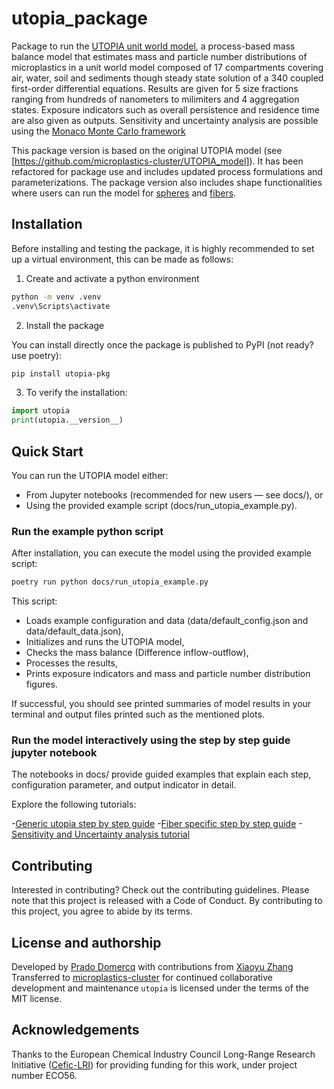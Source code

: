 # utopia_package

Package to run the [UTOPIA unit world model](https://github.com/microplastics-cluster/UTOPIA_model), a process-based mass balance model that estimates mass and particle number distributions of microplastics in a unit world model composed of 17 compartments covering air, water, soil and sediments though steady state solution of a 340 coupled first-order differential equations. Results are given for 5 size fractions ranging from hundreds of nanometers to milimiters and 4 aggregation states. Exposure indicators such as overall persistence and residence time are also given as outputs. Sensitivity and uncertainty analysis are possible using the [Monaco Monte Carlo framework](https://github.com/microplastics-cluster/utopia_package/blob/main/docs/montecarlo_tutorial.ipynb)

This package version is based on the original UTOPIA model (see [https://github.com/microplastics-cluster/UTOPIA_model]). It has been refactored for package use and includes updated process formulations and parameterizations. The package version also includes shape functionalities where users can run the model for [spheres](https://github.com/microplastics-cluster/utopia_package/blob/main/docs/model_tutorial_sphere.ipynb) and [fibers](https://github.com/microplastics-cluster/utopia_package/blob/main/docs/model_tutorial_fiber.ipynb).

## Installation

Before installing and testing the package, it is highly recommended to set up a virtual environment, this can be made as follows:

1. Create and activate a python environment
   
```bash
python -m venv .venv
.venv\Scripts\activate
```

2. Install the package

You can install directly once the package is published to PyPI (not ready? use poetry):

```bash
pip install utopia-pkg
```
3. To verify the installation:
   
```python
import utopia
print(utopia.__version__)
```

## Quick Start

You can run the UTOPIA model either:

- From Jupyter notebooks (recommended for new users — see docs/), or
- Using the provided example script (docs/run_utopia_example.py).
  
### Run the example python script

After installation, you can execute the model using the provided example script:

```bash
poetry run python docs/run_utopia_example.py
```

This script:

- Loads example configuration and data (data/default_config.json and data/default_data.json),
- Initializes and runs the UTOPIA model,
- Checks the mass balance (Difference inflow-outflow),
- Processes the results,
- Prints exposure indicators and mass and particle number distribution figures.

If successful, you should see printed summaries of model results in your terminal and output files printed such as the mentioned plots.

### Run the model interactively using the step by step guide jupyter notebook

The notebooks in docs/ provide guided examples that explain each step, configuration parameter, and output indicator in detail.

Explore the following tutorials:

-[Generic utopia step by step guide](https://github.com/microplastics-cluster/utopia_package/blob/main/docs/model_tutorial.ipynb) 
-[Fiber specific step by step guide](https://github.com/microplastics-cluster/utopia_package/blob/main/docs/model_tutorial_fiber.ipynb)
-[Sensitivity and Uncertainty analysis tutorial](https://github.com/microplastics-cluster/utopia_package/blob/main/docs/montecarlo_tutorial.ipynb)

## Contributing

Interested in contributing? Check out the contributing guidelines. Please note that this project is released with a Code of Conduct. By contributing to this project, you agree to abide by its terms.

## License and authorship

Developed by [Prado Domercq](https://github.com/PradoDomercq) with contributions from [Xiaoyu Zhang](https://github.com/xy2gh)
Transferred to [microplastics-cluster](https://github.com/microplastics-cluster) for continued collaborative development and maintenance
`utopia` is licensed under the terms of the MIT license.


## Acknowledgements

Thanks to the European Chemical Industry Council Long-Range Research Initiative ([Cefic-LRI](https://cefic-lri.org/)) for providing funding for this work, under project number ECO56.

